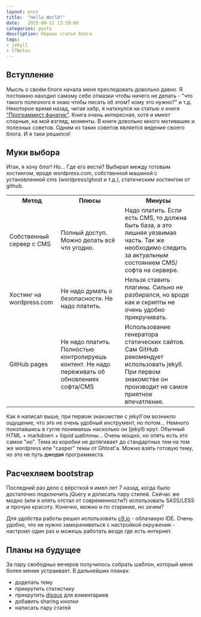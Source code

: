 ```yaml
---
layout: post
title:  "Hello World!"
date:   2015-08-11 13:29:00
categories: posts
description: Первая статья блога
tags:
- jekyll
- ITNotes
---
```


## Вступление

Мысль о своём блоге начала меня преследовать довольно давно. Я постоянно находил самому себе отмазки чтобы ничего не делать - "что такого полезного я знаю чтобы писать об этом? кому это нужно?" и т.д. Некоторое время назад, читая хабр, я наткнулся на статью о книге ["Программист фанатик"](http://www.ozon.ru/context/detail/id/32218784/). Книга очень интересная, хотя и имеет спорные, на мой взгляд, моменты. В книге довольно много мотивашек и полезных советов. Одним из таких советов является ведение своего блога. И я таки решился!

## Муки выбора

Итак, я хочу блог! Но... Где его вести? Выбирал между готовым хостингом, вроде wordpress.com, собственной машиной с установленной cms (wordpress/ghost и т.д.), статическим хостингом от github.

<div class="table-responsive">
    <table class="table table-hover">
        <tr>
            <th>Метод</th>
            <th>Плюсы</th>
            <th>Минусы</th>
        </tr>
        <tr>
            <td>Собственный сервер с CMS</td>
            <td>Полный доступ. Можно делать всё что угодно. </td>
            <td>Надо платить. Если есть CMS, то должна быть база, а это лишняя уязвимая часть. Так же необходимо следить за актуальным состоянием CMS/софта на сервере.</td>
        </tr>
        <tr>
            <td>Хостинг на wordpress.com</td>
            <td>Не надо думать о безопасности. Не надо платить.</td>
            <td>Нельзя ставить плагины. Сильно не разбирался, но вроде как и скрипты не очень удобно прикручивать.</td>
        </tr>
        <tr>
            <td>GitHub pages</td>
            <td>Не надо платить. Полностью контролируешь контент. Не надо переживать об обновлениях софта/CMS</td>
            <td>Использование генератора статических сайтов. Сам GitHub рекомендует использовать jekyll. При первом знакомстве он производит не самое приятное впечатление.</td>
        </tr>
    </table>
</div>

Как я написал выше, при первом знакомстве с jekyll'ом возникло ощущение, что это не очень удобный инструмент, но потом... Немного покопавшись в гугле понимаешь насколько он (jekyll) крут. Обычный HTML + markdown + liquid шаблоны... Очень мощно, но опять есть это самое "но". Тема из коробки не дотягивает до стандартных тем на том же wordpress или "casper" темы от Ghtost'а. Можно взять готовую тему, но это не путь ~~джедая~~ программиста.

## Расчехляем bootstrap

Последний раз дело с вёрсткой я имел лет 7 назад, когда было достаточно подключить jQuery и дописать пару стилей. Сейчас же модно (или я опять отстал от современности?) использовать SASS/LESS и прочую красоту. Конечно, можно и по старинке, но зачем?

Для удобства работы решил использовать [c9.io](https://c9.io) - облачаную IDE. Очень удобно, что не нужно заморачиваться с настройкой окружения - настроил один раз и можешь работать везде где есть интернет.

## Планы на будущее

За пару свободных вечеров получилось собрать шаблон, который меня более менее устраивает. В дальнейших планах:

- доделать тему
- прикрутить статистику
- прикрутить [disqus](https://disqus.com/) для коментариев
- добавить sharing кнопки
- написать пару статей
